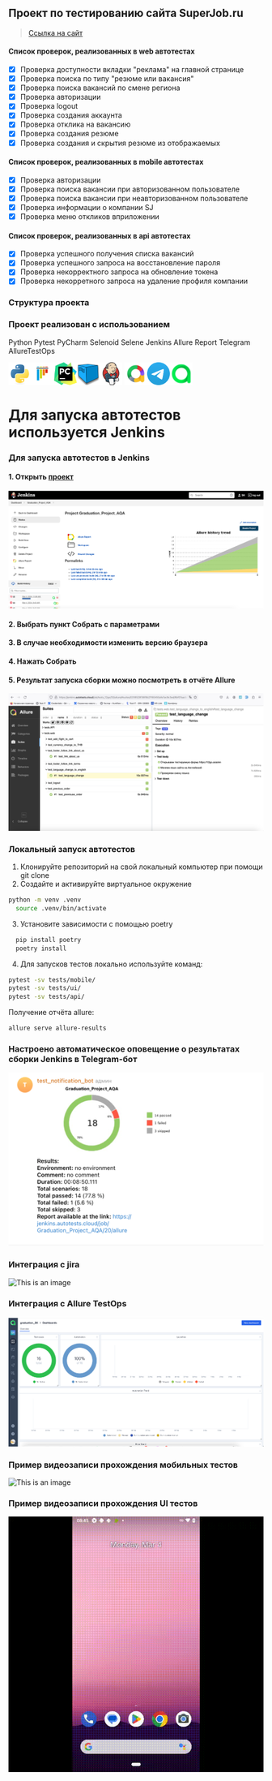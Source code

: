 ## Проект по тестированию сайта SuperJob.ru
> <a target="_blank" href="https://superjob.ru/">Ссылка на сайт</a>

#### Список проверок, реализованных в web автотестах
- [x] Проверка доступности вкладки "реклама" на главной странице
- [x] Проверка поиска по типу "резюме или вакансия"
- [x] Проверка поиска вакансий по смене региона
- [x] Проверка авторизации
- [x] Проверка logout
- [x] Проверка создания аккаунта
- [x] Проверка отклика на вакансию
- [x] Проверка создания резюме
- [x] Проверка создания и скрытия резюме из отображаемых

#### Список проверок, реализованных в mobile автотестах
- [x] Проверка авторизации
- [x] Проверка поиска вакансии при авторизованном пользователе
- [x] Проверка поиска вакансии при неавторизованном пользователе
- [x] Проверка информации о компании SJ
- [x] Проверка меню откликов вприложении

#### Список проверок, реализованных в api автотестах
- [x] Проверка успешного получения списка вакансий
- [x] Проверка успешного запроса на восстановление пароля
- [x] Проверка некорректного запроса на обновление токена
- [x] Проверка некорретного запроса на удаление профиля компании

### Структура проекта

### Проект реализован с использованием
Python Pytest PyCharm Selenoid Selene Jenkins Allure Report Telegram AllureTestOps 

<img src="/resources/python-original.svg" alt="Image 1" width="45" height="45"><img src="/resources/pytest-original.svg" alt="Image 2" width="45" height="45"><img src="/resources/PyCharm_Icon.svg" alt="Image 3" width="45" height="45"><img src="/resources/selenoid.png" alt="Image 4" width="45" height="45"><img src="/resources/jenkins-original.svg" alt="Image 5" width="45" height="45">
<img src="/resources/allure.png" alt="Image 6" width="45" height="45"><img src="/resources/telegram.svg" alt="Image 7" width="45" height="45"><img src="/resources/AllureTestOps.png" alt="Image 8" width="45" height="45">

# Для запуска автотестов используется Jenkins

### Для запуска автотестов в Jenkins
#### 1. Открыть <a target="_blank" href="https://jenkins.autotests.cloud/job/Graduation_Project_AQA/">проект</a>

![This is an image](/resources/screens/jenkins_main.png)

#### 2. Выбрать пункт **Собрать с параметрами**
#### 3. В случае необходимости изменить версию браузера
#### 4. Нажать **Собрать**
#### 5. Результат запуска сборки можно посмотреть в отчёте Allure

![This is an image](/resources/screens/allure_report.png)

### Локальный запуск автотестов
1. Клонируйте репозиторий на свой локальный компьютер при помощи git clone
2. Создайте и активируйте виртуальное окружение
  ```bash
  python -m venv .venv
    source .venv/bin/activate
  ```
3. Установите зависимости с помощью poetry
  ```bash
    pip install poetry
    poetry install
  ```
4. Для запусков тестов локально используйте команд:
  ```bash
  pytest -sv tests/mobile/
  pytest -sv tests/ui/
  pytest -sv tests/api/
  ```

Получение отчёта allure:
```bash
allure serve allure-results
```

### Настроено автоматическое оповещение о результатах сборки Jenkins в Telegram-бот
![This is an image](/resources/screens/allure.png)

### Интеграция с jira
![This is an image](/resources/screens/jira.png)

### Интеграция с Allure TestOps
![This is an image](/resources/screens/testops.png)

### Пример видеозаписи прохождения мобильных тестов
![This is an image](/resources/screens/company_info.gif)

### Пример видеозаписи прохождения UI тестов
![This is an image](/resources/screens/mobile_login.gif)
